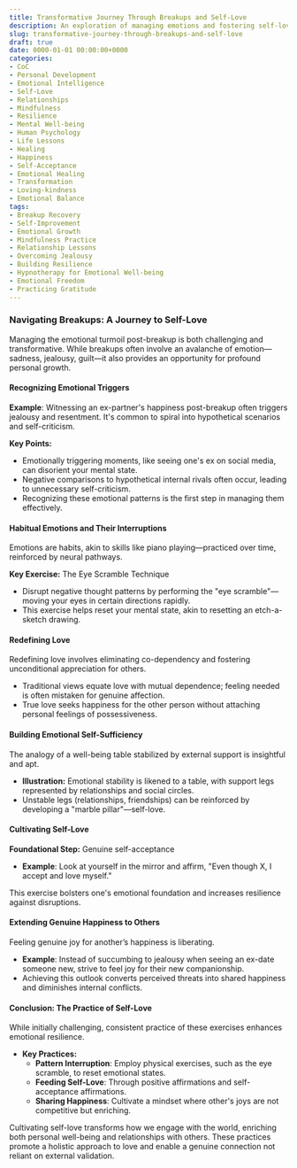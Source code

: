 ```yaml
---
title: Transformative Journey Through Breakups and Self-Love
description: An exploration of managing emotions and fostering self-love following a breakup.
slug: transformative-journey-through-breakups-and-self-love
draft: true
date: 0000-01-01 00:00:00+0000
categories:
- CoC
- Personal Development
- Emotional Intelligence
- Self-Love
- Relationships
- Mindfulness
- Resilience
- Mental Well-being
- Human Psychology
- Life Lessons
- Healing
- Happiness
- Self-Acceptance
- Emotional Healing
- Transformation
- Loving-kindness
- Emotional Balance
tags:
- Breakup Recovery
- Self-Improvement
- Emotional Growth
- Mindfulness Practice
- Relationship Lessons
- Overcoming Jealousy
- Building Resilience
- Hypnotherapy for Emotional Well-being
- Emotional Freedom
- Practicing Gratitude
---
```


### Navigating Breakups: A Journey to Self-Love

Managing the emotional turmoil post-breakup is both challenging and transformative. While breakups often involve an avalanche of emotion—sadness, jealousy, guilt—it also provides an opportunity for profound personal growth.

#### Recognizing Emotional Triggers

**Example**: Witnessing an ex-partner's happiness post-breakup often triggers jealousy and resentment. It's common to spiral into hypothetical scenarios and self-criticism.

**Key Points:**

- Emotionally triggering moments, like seeing one's ex on social media, can disorient your mental state.
- Negative comparisons to hypothetical internal rivals often occur, leading to unnecessary self-criticism.
- Recognizing these emotional patterns is the first step in managing them effectively.

#### Habitual Emotions and Their Interruptions

Emotions are habits, akin to skills like piano playing—practiced over time, reinforced by neural pathways.

**Key Exercise:** The Eye Scramble Technique

- Disrupt negative thought patterns by performing the "eye scramble"—moving your eyes in certain directions rapidly.
- This exercise helps reset your mental state, akin to resetting an etch-a-sketch drawing.

#### Redefining Love

Redefining love involves eliminating co-dependency and fostering unconditional appreciation for others.

- Traditional views equate love with mutual dependence; feeling needed is often mistaken for genuine affection.
- True love seeks happiness for the other person without attaching personal feelings of possessiveness.

#### Building Emotional Self-Sufficiency

The analogy of a well-being table stabilized by external support is insightful and apt.

- **Illustration:** Emotional stability is likened to a table, with support legs represented by relationships and social circles.
- Unstable legs (relationships, friendships) can be reinforced by developing a "marble pillar"—self-love.

#### Cultivating Self-Love

**Foundational Step:** Genuine self-acceptance

- **Example**: Look at yourself in the mirror and affirm, "Even though X, I accept and love myself."

This exercise bolsters one's emotional foundation and increases resilience against disruptions.

#### Extending Genuine Happiness to Others

Feeling genuine joy for another’s happiness is liberating.

- **Example**: Instead of succumbing to jealousy when seeing an ex-date someone new, strive to feel joy for their new companionship.
- Achieving this outlook converts perceived threats into shared happiness and diminishes internal conflicts.

#### Conclusion: The Practice of Self-Love

While initially challenging, consistent practice of these exercises enhances emotional resilience.

- **Key Practices:**
  - **Pattern Interruption**: Employ physical exercises, such as the eye scramble, to reset emotional states.
  - **Feeding Self-Love**: Through positive affirmations and self-acceptance affirmations.
  - **Sharing Happiness**: Cultivate a mindset where other's joys are not competitive but enriching.

Cultivating self-love transforms how we engage with the world, enriching both personal well-being and relationships with others. These practices promote a holistic approach to love and enable a genuine connection not reliant on external validation.
